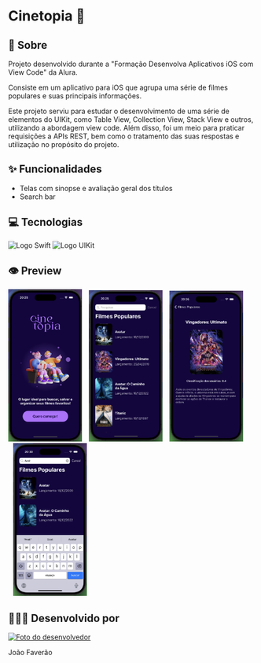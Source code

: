 <h1>Cinetopia 🍿</h1>

<h2>📜 Sobre</h2>
<p>Projeto desenvolvido durante a "Formação Desenvolva Aplicativos iOS com View Code" da Alura.</p>
<p>Consiste em um aplicativo para iOS que agrupa uma série de filmes populares e suas principais informações.</p>
<p>
  Este projeto serviu para estudar o desenvolvimento de uma série de elementos do UIKit, como Table View, Collection View, Stack View e outros, utilizando a abordagem view code.
  Além disso, foi um meio para praticar requisições a APIs REST, bem como o tratamento das suas respostas e utilização no propósito do projeto.
</p>

<h2>✨ Funcionalidades</h2>
<ul>
  <li>Telas com sinopse e avaliação geral dos títulos</li>
  <li>Search bar</li>
</ul>

<h2>💻 Tecnologias</h2>
<div>
    <img src="https://img.shields.io/badge/Swift-black?style=for-the-badge&logo=swift" alt="Logo Swift">
    <img src="https://img.shields.io/badge/UIKit-black?style=for-the-badge&logo=swift" alt="Logo UIKit">
</div>

<h2>👁️ Preview</h2>
<div>
  <img src="Cinetopia/Assets.xcassets/Previews/preview-tela-inicio.imageset/preview-tela-inicio.png" width="150px">
  <img src="Cinetopia/Assets.xcassets/Previews/preview-tela-filmes.imageset/preview-tela-filmes.png" width="150px" hspace="10px">
  <img src="Cinetopia/Assets.xcassets/Previews/preview-tela-filme-selecionado.imageset/preview-tela-filme-selecionado.png" width="150px">
  <img src="Cinetopia/Assets.xcassets/Previews/preview-tela-busca.imageset/preview-tela-busca.png" width="150px" hspace="10px">
</div>

<h2>🧑🏻‍💻 Desenvolvido por</h2>
<a href="https://github.com/faveraoDev" target="_blank">
  <img src="https://avatars.githubusercontent.com/u/159573827?v=4" alt="Foto do desenvolvedor" width="200px">
</a>

<span>João Faverão</span>
